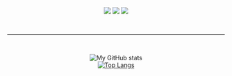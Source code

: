 <!--
**chunchem/chunchem** is a ✨ _special_ ✨ repository because its `README.md` (this file) appears on your GitHub profile.

Here are some ideas to get you started:

- 🔭 I’m currently working on ...
- 🌱 I’m currently learning ...
- 👯 I’m looking to collaborate on ...
- 🤔 I’m looking for help with ...
- 💬 Ask me about ...
- 📫 How to reach me: ...
- 😄 Pronouns: ...
- ⚡ Fun fact: ...
-->

<div align="center">


<img src="https://img.shields.io/badge/Python-3776AB?style=flat-square&logo=Python&logoColor=white" />
<img src="https://img.shields.io/badge/Julia-9558B2?style=flat-square&logo=Julia&logoColor=white" />
<img src="https://img.shields.io/badge/Fortran-734F96?style=flat-square&logo=Fortran&logoColor=white" />
 
<br/><hr/><br/>
  
![My GitHub stats](https://github-readme-stats.vercel.app/api?username=chunchem&hide=contribs,prs)
<br/>
 [![Top Langs](https://github-readme-stats.vercel.app/api/top-langs/?username=chunchem&layout=compact)](https://github.com/anuraghazra/github-readme-stats)
 
</div>
